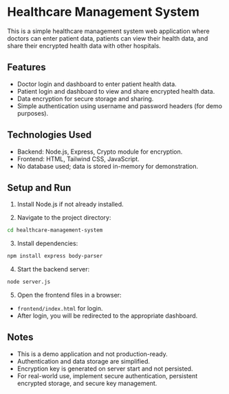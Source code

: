 # Healthcare Management System

This is a simple healthcare management system web application where doctors can enter patient data, patients can view their health data, and share their encrypted health data with other hospitals.

## Features

- Doctor login and dashboard to enter patient health data.
- Patient login and dashboard to view and share encrypted health data.
- Data encryption for secure storage and sharing.
- Simple authentication using username and password headers (for demo purposes).

## Technologies Used

- Backend: Node.js, Express, Crypto module for encryption.
- Frontend: HTML, Tailwind CSS, JavaScript.
- No database used; data is stored in-memory for demonstration.

## Setup and Run

1. Install Node.js if not already installed.

2. Navigate to the project directory:

```bash
cd healthcare-management-system
```

3. Install dependencies:

```bash
npm install express body-parser
```

4. Start the backend server:

```bash
node server.js
```

5. Open the frontend files in a browser:

- `frontend/index.html` for login.
- After login, you will be redirected to the appropriate dashboard.

## Notes

- This is a demo application and not production-ready.
- Authentication and data storage are simplified.
- Encryption key is generated on server start and not persisted.
- For real-world use, implement secure authentication, persistent encrypted storage, and secure key management.
